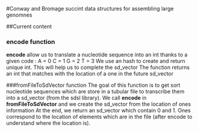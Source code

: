 #Conway and Bromage succint data structures for assembling large genomnes

##Current content

### encode function
**encode** allow us to translate a nucleotide sequence into an int thanks to a given code :
A = 0
C = 1
G = 2
T = 3
We use an hash to create and return unique int. This will help us to complete the sd_vector
The function returns an int that matches with the location of a one in the future sd_vector


###fromFileToSdVector function
The goal of this function is to get sort nucleotide sequences which are store in a tubular file to transcribe them
into a sd_vector (from the sdsl library).
We call **encode** in **fromFileToSdVector** and we create the sd_vector from the location of ones information
At the end, we return an sd_vector which contain 0 and 1. Ones correspond to the location of elements which are in the file (after encode to understand where the location is).
